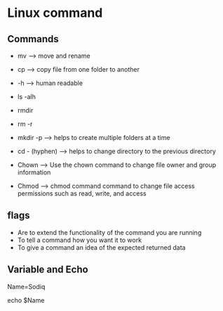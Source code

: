 # Linux command

## Commands

- mv —> move and rename
- cp —> copy file from one folder to another
- -h --> human readable
- ls -alh
- rmdir
- rm -r

- mkdir -p —> helps to create multiple folders at a time

- cd - (hyphen) —> helps to change directory to the previous directory

- Chown —> Use the chown command to change file owner and group information
- Chmod —> chmod command command to change file access permissions such as read, write, and access

## flags

- Are to extend the functionality of the command you are running
- To tell a command how you want it to work
- To give a command an idea of the expected returned data

## Variable and Echo

Name=Sodiq

echo $Name
